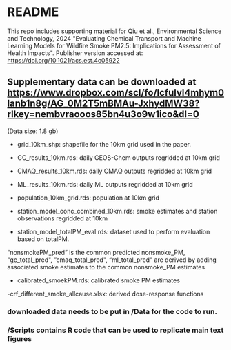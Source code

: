 # README

This repo includes supporting material for Qiu et al., Environmental Science and Technology, 2024 "Evaluating Chemical Transport and Machine Learning Models for Wildfire Smoke PM2.5: Implications for Assessment of Health Impacts". 
Publisher version accessed at: https://doi.org/10.1021/acs.est.4c05922


## Supplementary data can be downloaded at https://www.dropbox.com/scl/fo/lcfulvl4mhym0lanb1n8g/AG_0M2T5mBMAu-JxhydMW38?rlkey=nembvraooos85bn4u3o9w1ico&dl=0
(Data size: 1.8 gb)

- grid_10km_shp: shapefile for the 10km grid used in the paper.

- GC_results_10km.rds: daily GEOS-Chem outputs regridded at 10km grid

- CMAQ_results_10km.rds: daily CMAQ outputs regridded at 10km grid

- ML_results_10km.rds: daily ML outputs regridded at 10km grid

- population_10km_grid.rds: population at 10km grid

- station_model_conc_combined_10km.rds: smoke estimates and station observations regridded at 10km

- station_model_totalPM_eval.rds: dataset used to perform evaluation based on totalPM.

“nonsmokePM_pred” is the common predicted nonsmoke_PM, "gc_total_pred", ”cmaq_total_pred", “ml_total_pred" are derived by adding associated smoke estimates to the common nonsmoke_PM estimates

- calibrated_smoekPM.rds: calibrated smoke PM estimates

-crf_different_smoke_allcause.xlsx: derived dose-response functions


### downloaded data needs to be put in /Data for the code to run.

### /Scripts contains R code that can be used to replicate main text figures 





